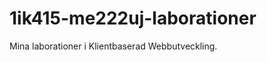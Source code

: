 1ik415-me222uj-laborationer
===========================

Mina laborationer i Klientbaserad Webbutveckling.